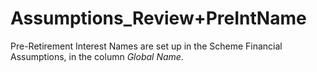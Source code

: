 # Assumptions_Review+PreIntName

  
Pre-Retirement Interest Names are set up in the Scheme Financial
Assumptions, in the column _Global Name_.
